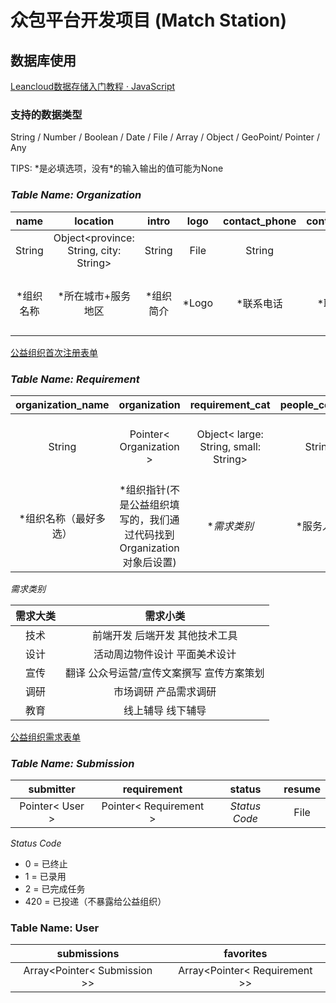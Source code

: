 # 众包平台开发项目 (Match Station)

## 数据库使用

[Leancloud数据存储入门教程 · JavaScript](https://leancloud.cn/docs/leanstorage-started-js.html)

### 支持的数据类型

String / Number / Boolean / Date / File / Array / Object / GeoPoint/ Pointer / Any

TIPS: \*是必填选项，没有\*的输入输出的值可能为None

### ***Table Name: Organization***

|name|location|intro|logo|contact_phone|contact_email|contact_name|achievements|website_or_id|goals|service_fields|photos|
|:-:|:-:|:-:|:-:|:-:|:-:|:-:|:-:|:-:|:-:|:-:|:-:|
String|Object<province: String, city: String>|String|File|String|String|String|String|String|String|Array< String >| Array< File >|
|*组织名称|*所在城市+服务地区|*组织简介|*Logo|*联系电话|*联系邮箱|*联系人姓名|影响力（分点答,列举成就)|官网链接/公众号名称|公益目标/组织愿景|服务领域|以往活动照片|

[公益组织首次注册表单](https://jinshuju.net/f/FmZVco)

### ***Table Name: Requirement***

|organization_name|organization|requirement_cat|people_covered|project_name|project_intro|project_fields|task_intro|signup_reqs|work_method|location|w​ork_length|work_frequency|
|:-:|:-:|:-:|:-:|:-:|:-:|:-:|:-:|:-:|:-:|:-:|:-:|:-:|
|String|Pointer< Organization >|Object< large: String, small: String>|String|Object<isDaily: Boolean, name: String >|Object<isDaily: Boolean, intro: String>|Array< String >|String|String|Object <online:Boolean, offline:Boolean, both:Boolean>|Object<province: String, city: String>|Object<isDaily: Boolean, startTime: Date, endTime: Date>|Object<daysAWeek: Number, hoursADay: Number>|
|*组织名称（最好多选）|*组织指针(不是公益组织填写的，我们通过代码找到Organization对象后设置)|**需求类别*|*服务人群|*项目名称（日常的话不需项目名称）|*项目介绍（日常的话不需项目介绍）|*项目领域|*任务描述|*报名要求|*线上还是线下|工作城市|*工作周期|工作时长|

*需求类别*

|需求大类|需求小类|
|:-:|:-:|
|技术|前端开发 后端开发 其他技术工具|
|设计|活动周边物件设计 平面美术设计|
|宣传|翻译 公众号运营/宣传文案撰写 宣传方案策划|
|调研|市场调研 产品需求调研|
|教育|线上辅导 线下辅导|

[公益组织需求表单](https://jinshuju.net/f/osnDG7)

### ***Table Name: Submission***

|submitter|requirement|status|resume|
|:-:|:-:|:-:|:-:|
|Pointer< User >|Pointer< Requirement >|*Status Code*|File|

*Status Code*
- 0 = 已终止
- 1 = 已录用
- 2 = 已完成任务
- 420 = 已投递（不暴露给公益组织）

<!-- 简历邮件发过去，B端反馈流程：每封投递一个邮件机器人？
我们的机器人发的邮件带：投递人信息，投递objectID
回复需要按照格式回复，然后我们这儿解析后update投递的进度【填0123】 -->

### Table Name: User

|submissions|favorites|
|:-:|:-:|
|Array<Pointer< Submission >>|Array<Pointer< Requirement >>|
